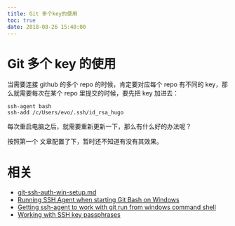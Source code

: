 ```yaml
---
title: Git 多个key的使用
toc: true
date: 2018-08-26 15:40:00
---
```

# Git 多个 key 的使用

当需要连接 github 的多个 repo 的时候，肯定要对应每个 repo 有不同的 key，那么就需要每次在某个 repo 里提交的时候，要先把 key 加进去：

```
ssh-agent bash
ssh-add /c/Users/evo/.ssh/id_rsa_hugo
```

每次重启电脑之后，就需要重新更新一下，那么有什么好的办法呢？


按照第一个 文章配置了下，暂时还不知道有没有其效果。



# 相关


- [git-ssh-auth-win-setup.md](https://gist.github.com/bsara/5c4d90db3016814a3d2fe38d314f9c23)
- [Running SSH Agent when starting Git Bash on Windows](https://stackoverflow.com/questions/18404272/running-ssh-agent-when-starting-git-bash-on-windows)
- [Getting ssh-agent to work with git run from windows command shell](https://stackoverflow.com/questions/3669001/getting-ssh-agent-to-work-with-git-run-from-windows-command-shell/15870387#15870387)
- [Working with SSH key passphrases](https://help.github.com/articles/working-with-ssh-key-passphrases/#auto-launching-ssh-agent-on-git-for-windows)



